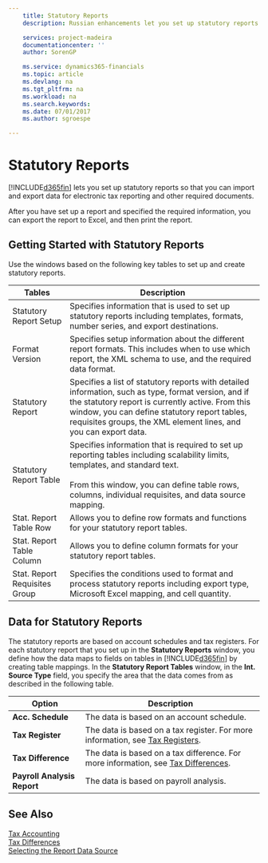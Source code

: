 ```yaml
---
    title: Statutory Reports
    description: Russian enhancements let you set up statutory reports so that you can import and export data for electronic tax reporting and other required documents.

    services: project-madeira 
    documentationcenter: ''
    author: SorenGP

    ms.service: dynamics365-financials
    ms.topic: article
    ms.devlang: na
    ms.tgt_pltfrm: na
    ms.workload: na
    ms.search.keywords:
    ms.date: 07/01/2017
    ms.author: sgroespe

---
```

# Statutory Reports
[!INCLUDE[d365fin](../../includes/d365fin_md.md)] lets you set up statutory reports so that you can import and export data for electronic tax reporting and other required documents.  

After you have set up a report and specified the required information, you can export the report to Excel, and then print the report.  

## Getting Started with Statutory Reports  
Use the windows based on the following key tables to set up and create statutory reports.  

|Tables|Description|  
|------------|---------------------------------------|  
|Statutory Report Setup|Specifies information that is used to set up statutory reports including templates, formats, number series, and export destinations.|  
|Format Version|Specifies setup information about the different report formats. This includes when to use which report, the XML schema to use, and the required data format.|  
|Statutory Report|Specifies a list of statutory reports with detailed information, such as type, format version, and if the statutory report is currently active. From this window, you can define statutory report tables, requisites groups, the XML element lines, and you can export data.|  
|Statutory Report Table|Specifies information that is required to set up reporting tables including scalability limits, templates, and standard text.<br /><br /> From this window, you can define table rows, columns, individual requisites, and data source mapping.|  
|Stat. Report Table Row|Allows you to define row formats and functions for your statutory report tables.|  
|Stat. Report Table Column|Allows you to define column formats for your statutory report tables.|  
|Stat. Report Requisites Group|Specifies the conditions used to format and process statutory reports including export type, Microsoft Excel mapping, and cell quantity.|  

## Data for Statutory Reports  
The statutory reports are based on account schedules and tax registers. For each statutory report that you set up in the **Statutory Reports** window, you define how the data maps to fields on tables in [!INCLUDE[d365fin](../../includes/d365fin_md.md)] by creating table mappings. In the **Statutory Report Tables** window, in the **Int. Source Type** field, you specify the area that the data comes from as described in the following table.  

|Option|Description|  
|----------------------------------|---------------------------------------|  
|**Acc. Schedule**|The data is based on an account schedule.|  
|**Tax Register**|The data is based on a tax register. For more information, see [Tax Registers](tax-registers.md).|  
|**Tax Difference**|The data is based on a tax difference. For more information, see [Tax Differences](tax-differences.md).|  
|**Payroll Analysis Report**|The data is based on payroll analysis.|  

## See Also  
 [Tax Accounting](tax-accounting.md)   
 [Tax Differences](tax-differences.md)   
 [Selecting the Report Data Source](assetId:///79db2621-6067-4421-8fe6-3ef2baba1ecc)
